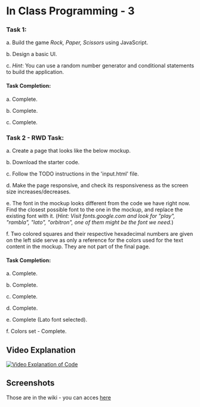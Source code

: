 # In Class Programming - 3

### Task 1:
a. Build the game *Rock, Paper, Scissors* using JavaScript. 

b. Design a basic UI.

c. _Hint_: You can use a random number generator and conditional statements to build the application.

#### Task Completion:
a. Complete.

b. Complete.

c. Complete.

### Task 2 - RWD Task:
a. Create a page that looks like the below mockup.

b. Download the starter code.

c. Follow the TODO instructions in the 'input.html' file.

d. Make the page responsive, and check its responsiveness as the screen size increases/decreases.

e. The font in the mockup looks different from the code we have right now. Find the closest possible font to
the one in the mockup, and replace the existing font with it. (_Hint: Visit fonts.google.com and look for "play",
"rambla", "lato", "orbitron", one of them might be the font we need._)

f. Two colored squares and their respective hexadecimal numbers are given on the left
   side serve as only a reference for the colors used for the text content in the mockup. They are not 
   part of the final page. 
   
#### Task Completion:
a. Complete.

b. Complete.

c. Complete.

d. Complete.

e. Complete (Lato font selected).

f. Colors set - Complete.

## Video Explanation
[![Video Explanation of Code](https://www.youtube.com/watch?v=iyGPQqvVBkE/0.jpg)](https://www.youtube.com/watch?v=iyGPQqvVBkE "In Class Programming Assignment 3") 

## Screenshots
Those are in the wiki - you can acces [here](https://github.com/c-swa/icp-3/wiki)
